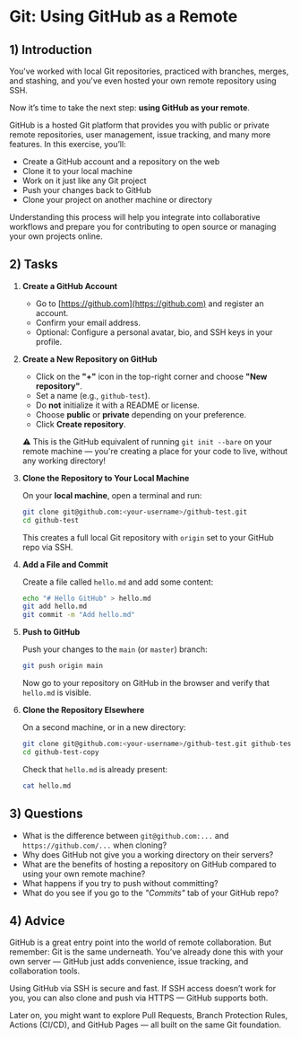 <!---
{
  "depends_on": ["https://github.com/STEMgraph/650920e2-edbe-4dc5-8a0c-96e7d76344e3"],
  "author": "Stephan Bökelmann",
  "first_used": "2025-04-12",
  "keywords": ["git", "remote", "github", "push", "clone"]
}
--->

# Git: Using GitHub as a Remote

## 1) Introduction

You've worked with local Git repositories, practiced with branches, merges, and stashing, and you've even hosted your own remote repository using SSH.

Now it’s time to take the next step: **using GitHub as your remote**.

GitHub is a hosted Git platform that provides you with public or private remote repositories, user management, issue tracking, and many more features. In this exercise, you’ll:

- Create a GitHub account and a repository on the web
- Clone it to your local machine
- Work on it just like any Git project
- Push your changes back to GitHub
- Clone your project on another machine or directory

Understanding this process will help you integrate into collaborative workflows and prepare you for contributing to open source or managing your own projects online.

## 2) Tasks

1. **Create a GitHub Account**

   - Go to [https://github.com](https://github.com) and register an account.
   - Confirm your email address.
   - Optional: Configure a personal avatar, bio, and SSH keys in your profile.

2. **Create a New Repository on GitHub**

   - Click on the **"+"** icon in the top-right corner and choose **"New repository"**.
   - Set a name (e.g., `github-test`).
   - Do **not** initialize it with a README or license.
   - Choose **public** or **private** depending on your preference.
   - Click **Create repository**.

   ⚠️ This is the GitHub equivalent of running `git init --bare` on your remote machine — you're creating a place for your code to live, without any working directory!

3. **Clone the Repository to Your Local Machine**

   On your **local machine**, open a terminal and run:
   ```bash
   git clone git@github.com:<your-username>/github-test.git
   cd github-test
   ```

   This creates a full local Git repository with `origin` set to your GitHub repo via SSH.

4. **Add a File and Commit**

   Create a file called `hello.md` and add some content:
   ```bash
   echo "# Hello GitHub" > hello.md
   git add hello.md
   git commit -m "Add hello.md"
   ```

5. **Push to GitHub**

   Push your changes to the `main` (or `master`) branch:
   ```bash
   git push origin main
   ```

   Now go to your repository on GitHub in the browser and verify that `hello.md` is visible.

6. **Clone the Repository Elsewhere**

   On a second machine, or in a new directory:
   ```bash
   git clone git@github.com:<your-username>/github-test.git github-test-copy
   cd github-test-copy
   ```

   Check that `hello.md` is already present:
   ```bash
   cat hello.md
   ```

## 3) Questions

- What is the difference between `git@github.com:...` and `https://github.com/...` when cloning?
- Why does GitHub not give you a working directory on their servers?
- What are the benefits of hosting a repository on GitHub compared to using your own remote machine?
- What happens if you try to push without committing?
- What do you see if you go to the *"Commits"* tab of your GitHub repo?

## 4) Advice

GitHub is a great entry point into the world of remote collaboration. But remember: Git is the same underneath. You’ve already done this with your own server — GitHub just adds convenience, issue tracking, and collaboration tools.

Using GitHub via SSH is secure and fast. If SSH access doesn’t work for you, you can also clone and push via HTTPS — GitHub supports both.

Later on, you might want to explore Pull Requests, Branch Protection Rules, Actions (CI/CD), and GitHub Pages — all built on the same Git foundation.
